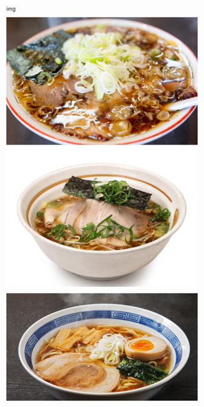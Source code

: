 img

![ごはん](Aoshima_Syokudo_Ramen.jpg)

![ごはん][1]

[1]: らーめん八角の姫路ラーメン.jpg

[![ごはん](img_be3ea14d31f8c8eb21eab4b6828ba787495503.jpg)](http://google.com)
